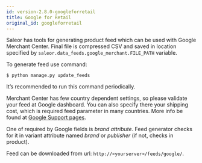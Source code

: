 ```yaml
---
id: version-2.8.0-googleforretail
title: Google for Retail
original_id: googleforretail
---
```


Saleor has tools for generating product feed which can be used with Google Merchant Center. Final file is compressed CSV and saved in location specified by `saleor.data_feeds.google_merchant.FILE_PATH` variable.

To generate feed use command:

```console
$ python manage.py update_feeds
```

It’s recommended to run this command periodically.

Merchant Center has few country dependent settings, so please validate your feed at Google dashboard. You can also specify there your shipping cost, which is required feed parameter in many countries. More info be found at [Google Support pages](https://support.google.com/merchants).

One of required by Google fields is _brand attribute_. Feed generator checks for it in variant attribute named _brand_ or _publisher_ (if not, checks in product).

Feed can be downloaded from url: `http://<yourserver>/feeds/google/`.